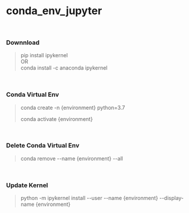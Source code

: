 # conda_env_jupyter

</br>

### Downnload
>
>pip install ipykernel
></br> OR </br>
>conda install -c anaconda ipykernel

</br>

### Conda Virtual Env
> conda create -n {environment} python=3.7
>
> 
> conda activate {environment}

</br>

### Delete Conda Virtual Env
> conda remove --name {environment} --all

</br>

### Update Kernel
> python -m ipykernel install --user --name {environment} --display-name {environment}


